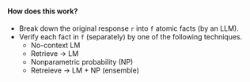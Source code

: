 #### How does this work?
- Break down the original response `r` into `f` atomic facts (by an LLM).
- Verify each fact in `f` (separately) by one of the following techniques.
    - No-context LM
    - Retrieve -> LM
    - Nonparametric probability (NP)
    - Retreieve -> LM + NP (ensemble)
